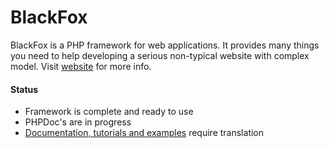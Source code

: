 # BlackFox
BlackFox is a PHP framework for web applications. 
It provides many things you need to help developing a serious non-typical website with complex model.
Visit [website](http://blackfox.reuniko.com/) for more info.

#### Status
- Framework is complete and ready to use
- PHPDoc's are in progress
- [Documentation, tutorials and examples](http://blackfox.reuniko.com/learn/) require translation

<!-- 
## [Structure](docs/en/structure.md)
There are 2 (or more) folders inside your DOCUMENT_ROOT, each folder contain a **solution**.
Solution is a pack of modules, templates, root folder, etc.
BlackFox is a solution, your own folder is gonna be a solution too, each should be versioned separately.

## Engine
Class Engine does all dirty job about processing user request and generating an answer.
Features:
* Requests for non-static file go into Engine, so you need no call of header+footer in your root files
* It scans your modules and register all classes to lazy loader
* It generates page content first, then wraps it with template wrapper (if needed)
* It allows you to setup access to sections (folders)
* It catches many exceptions and shows corresponding pages, like 404 or login window
* It allows you to redefine any file from the framework by creating another one on the same path
* It allows you to override any class from the framework by inheriting it and setting redirect in config

## [SCRUD](docs/en/scrud.md): Search, Create, Read, Update, Delete. 
It allows you to create and use database tables in PHP OOP way.
Features:
* Define table structure as PHP array to be able to use it in code, to deploy it via VCS
* Lazy migration: compares the difference between your PHP code and real table structure and corrects it  
* Ability to override any method: 
add preliminary checks and on_success events right inside the corresponding method
* Ability to extend tables by inheritance
* Secure to eat raw user request
* Format of the filter conditions is designed the way you can program it withing html form
* Relations between tables: 1-to-many, many-to-1, any combinations (many-to-many is the combination)
* MySQL and Postgres support

It is very powerful with combination of Adminer: it builds administrative pages for tables.

## Unit
Unit is a class to create controller by inheriting it 
and also it is a folder with the same name, contains class and templates (views).
Features:
* Every public method is an action that can be called by user
* Every param in public method is a part of user request 
(param $page would be generated from $_REQUEST['page'] or $_FILES['page']),
if there are no default value for param - it becomes required
* You have options to exit the action: 
  * return a result as array
  * redirect
  * throw an exception, that will be handled and displayed
* Ability to change the sequence of actions by overriding method GetActions
* Options, allows you to launch same unit from various places with various params
* Inherit templates

## Adminer
This is a unit that eats SCRUD child as parameter and provides full control of the table:
* View section as table, filter, sort, pagination, personal settings of displayed filters and columns
* Forms for create and update elements
* Ability to delete elements

It can be extended in case you need additional functionality.

## Other classes
[AModule](modules/System/classes/abstract/AModule.php), 
[Database](modules/System/classes/database/Database.php), 
[User](modules/System/classes/User.php), 
[Exception](modules/System/classes/exceptions/Exception.php), 
[Cache](modules/System/classes/cache/Cache.php), 
[Utility](modules/System/classes/Utility.php).

## Other entities (childs of SCRUD)
[Files](modules/System/classes/entities/Files.php), 
[Users](modules/System/classes/entities/Users.php), 
[Groups](modules/System/classes/entities/Groups.php), 
[Users2Groups](modules/System/classes/entities/associative/Users2Groups.php), 
[Log](modules/System/classes/entities/Log.php), 
[Modules](modules/System/classes/entities/Modules.php), 
[Content](modules/System/classes/entities/Content.php), 
[Redirects](modules/System/classes/entities/Redirects.php).
-->